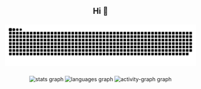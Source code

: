 <h2 align="center">Hi 👋</h2>

###

<img src="https://raw.githubusercontent.com/kazai777/kazai777/output/snake.svg" alt="Snake animation" />

###

<div align="center">
  <img src="https://github-readme-stats.vercel.app/api?username=kazai777&hide_title=true&hide_rank=false&show_icons=true&include_all_commits=true&count_private=true&disable_animations=false&theme=tokyonight&locale=en&hide_border=true&order=1" height="147" alt="stats graph"  />
  <img src="https://github-readme-stats.vercel.app/api/top-langs?username=kazai777&locale=en&hide_title=true&layout=compact&card_width=320&langs_count=5&theme=tokyonight&hide_border=true&order=2" height="147" alt="languages graph"  />
  <img src="https://github-readme-activity-graph.vercel.app/graph?username=kazai777&radius=16&theme=tokyo-night&area=true&order=5&hide_border=true&hide_title=true" height="300" alt="activity-graph graph"  />
</div>

###
